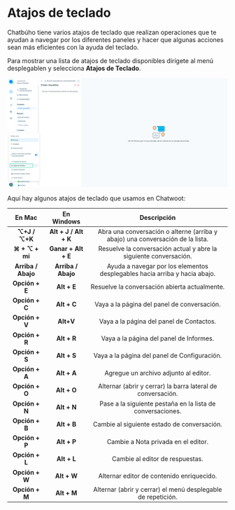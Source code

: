# Atajos de teclado
Chatbúho tiene varios atajos de teclado que realizan operaciones que te ayudan a navegar por los diferentes paneles y hacer que algunas acciones sean más eficientes con la ayuda del teclado.

Para mostrar una lista de atajos de teclado disponibles dirígete al menú desplegablen y selecciona **Atajos de Teclado**.

![Alt text](img/atajos_01.jpg)

Aquí hay algunos atajos de teclado que usamos en Chatwoot:


|     **En Mac**     |     **En Windows**    |                                   **Descripción**                                  |
|:--------------:|:-----------------:|:------------------------------------------------------------------------------:|
| **⌥+J / ⌥+K**      | **Alt + J / Alt + K** | Abra una conversación o alterne (arriba y abajo) una conversación de la lista. |
| **⌘ + ⌥ + mi**     | **Ganar + Alt + E**   | Resuelve la conversación actual y abre la siguiente conversación.              |
| **Arriba / Abajo** | **Arriba / Abajo**    | Ayuda a navegar por los elementos desplegables hacia arriba y hacia abajo.     |
| **Opción + E**     | **Alt + E**           | Resuelve la conversación abierta actualmente.                                  |
| **Opción + C**     | **Alt + C**           | Vaya a la página del panel de conversación.                                    |
| **Opción + V**     | **Alt+V**             | Vaya a la página del panel de Contactos.                                       |
| **Opción + R**     | **Alt + R**           | Vaya a la página del panel de Informes.                                        |
| **Opción + S**     | **Alt + S**           | Vaya a la página del panel de Configuración.                                   |
| **Opción + A**     | **Alt + A**           | Agregue un archivo adjunto al editor.                                          |
| **Opción + O**     | **Alt + O**           | Alternar (abrir y cerrar) la barra lateral de conversación.                    |
| **Opción + N**     | **Alt + N**           | Pase a la siguiente pestaña en la lista de conversaciones.                     |
| **Opción + B**     | **Alt + B**           | Cambie al siguiente estado de conversación.                                    |
| **Opción + P**     | **Alt + P**           | Cambie a Nota privada en el editor.                                            |
| **Opción + L**     | **Alt + L**           | Cambie al editor de respuestas.                                                |
| **Opción + W**     | **Alt + W**           | Alternar editor de contenido enriquecido.                                      |
| **Opción + M**     | **Alt + M**           | Alternar (abrir y cerrar) el menú desplegable de repetición.                   |